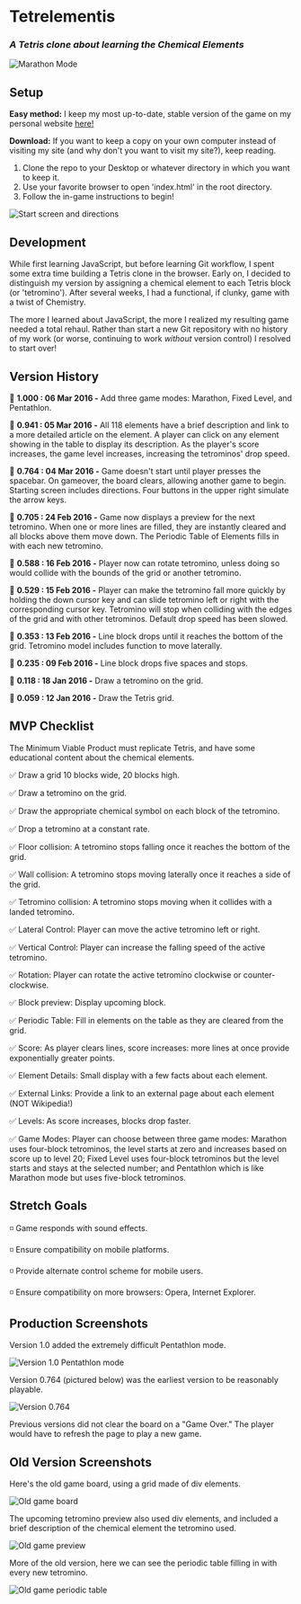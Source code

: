 # Tetrelementis

### *A Tetris clone about learning the Chemical Elements*

<img src='/imgs/marathon-ver-1_0.png' title='Marathon Mode'/>

## Setup

**Easy method:** I keep my most up-to-date, stable version of the game on my personal website <a href="http://peternatewood.com" target="_blank">here!</a>

**Download:** If you want to keep a copy on your own computer instead of visiting my site (and why don't you want to visit my site?), keep reading.

1. Clone the repo to your Desktop or whatever directory in which you want to keep it.
2. Use your favorite browser to open 'index.html' in the root directory.
3. Follow the in-game instructions to begin!

<img src='/imgs/start-screen-ver-1_0.png' title="Start screen and directions"/>

## Development
While first learning JavaScript, but before learning Git workflow, I spent some extra time building a Tetris clone in the browser. Early on, I decided to distinguish my version by assigning a chemical element to each Tetris block (or 'tetromino'). After several weeks, I had a functional, if clunky, game with a twist of Chemistry.

The more I learned about JavaScript, the more I realized my resulting game needed a total rehaul. Rather than start a new Git repository with no history of my work (or worse, continuing to work _without_ version control) I resolved to start over!

## Version History

:large_blue_diamond: **1.000 : 06 Mar 2016 -** Add three game modes: Marathon, Fixed Level, and Pentathlon.

:small_red_triangle_down: **0.941 : 05 Mar 2016 -** All 118 elements have a brief description and link to a more detailed article on the element. A player can click on any element showing in the table to display its description. As the player's score increases, the game level increases, increasing the tetrominos' drop speed.

:small_red_triangle_down: **0.764 : 04 Mar 2016 -** Game doesn't start until player presses the spacebar. On gameover, the board clears, allowing another game to begin. Starting screen includes directions. Four buttons in the upper right simulate the arrow keys.

:small_red_triangle_down: **0.705 : 24 Feb 2016 -** Game now displays a preview for the next tetromino. When one or more lines are filled, they are instantly cleared and all blocks above them move down. The Periodic Table of Elements fills in with each new tetromino.

:small_red_triangle_down: **0.588 : 16 Feb 2016 -** Player now can rotate tetromino, unless doing so would collide with the bounds of the grid or another tetromino.

:small_red_triangle_down: **0.529 : 15 Feb 2016 -** Player can make the tetromino fall more quickly by holding the down cursor key and can slide tetromino left or right with the corresponding cursor key. Tetromino will stop when colliding with the edges of the grid and with other tetrominos. Default drop speed has been slowed.

:small_red_triangle_down: **0.353 : 13 Feb 2016 -** Line block drops until it reaches the bottom of the grid. Tetromino model includes function to move laterally.

:small_red_triangle_down: **0.235 : 09 Feb 2016 -** Line block drops five spaces and stops.

:small_red_triangle_down: **0.118 : 18 Jan 2016 -** Draw a tetromino on the grid.

:small_red_triangle_down: **0.059 : 12 Jan 2016 -** Draw the Tetris grid.

## MVP Checklist

The Minimum Viable Product must replicate Tetris, and have some educational content about the chemical elements.

:white_check_mark: Draw a grid 10 blocks wide, 20 blocks high.

:white_check_mark: Draw a tetromino on the grid.

:white_check_mark: Draw the appropriate chemical symbol on each block of the tetromino.

:white_check_mark: Drop a tetromino at a constant rate.

:white_check_mark: Floor collision: A tetromino stops falling once it reaches the bottom of the grid.

:white_check_mark: Wall collision: A tetromino stops moving laterally once it reaches a side of the grid.

:white_check_mark: Tetromino collision: A tetromino stops moving when it collides with a landed tetromino.

:white_check_mark: Lateral Control: Player can move the active tetromino left or right.

:white_check_mark: Vertical Control: Player can increase the falling speed of the active tetromino.

:white_check_mark: Rotation: Player can rotate the active tetromino clockwise or counter-clockwise.

:white_check_mark: Block preview: Display upcoming block.

:white_check_mark: Periodic Table: Fill in elements on the table as they are cleared from the grid.

:white_check_mark: Score: As player clears lines, score increases: more lines at once provide exponentially greater points.

:white_check_mark: Element Details: Small display with a few facts about each element.

:white_check_mark: External Links: Provide a link to an external page about each element (NOT Wikipedia!)

:white_check_mark: Levels: As score increases, blocks drop faster.

:white_check_mark: Game Modes: Player can choose between three game modes: Marathon uses four-block tetrominos, the level starts at zero and increases based on score up to level 20; Fixed Level uses four-block tetrominos but the level starts and stays at the selected number; and Pentathlon which is like Marathon mode but uses five-block tetrominos.

## Stretch Goals

:white_medium_small_square: Game responds with sound effects.

:white_medium_small_square: Ensure compatibility on mobile platforms.

:white_medium_small_square: Provide alternate control scheme for mobile users.

:white_medium_small_square: Ensure compatibility on more browsers: Opera, Internet Explorer.

## Production Screenshots

Version 1.0 added the extremely difficult Pentathlon mode.

<img src='/imgs/pentathlon-ver-1_0.png' title='Version 1.0 Pentathlon mode'/>

Version 0.764 (pictured below) was the earliest version to be reasonably playable.

<img src='/imgs/ver-0_764.png' title='Version 0.764'/>

Previous versions did not clear the board on a "Game Over." The player would have to refresh the page to play a new game.

## Old Version Screenshots

Here's the old game board, using a grid made of div elements.

<img src='/imgs/old-tetris-board.png' title='Old game board'/>

The upcoming tetromino preview also used div elements, and included a brief description of the chemical element the tetromino used.

<img src='/imgs/old-tetris-preview.png' title='Old game preview'/>

More of the old version, here we can see the periodic table filling in with every new tetromino.

<img src='/imgs/old-tetris-table.png' title='Old game periodic table'/>
